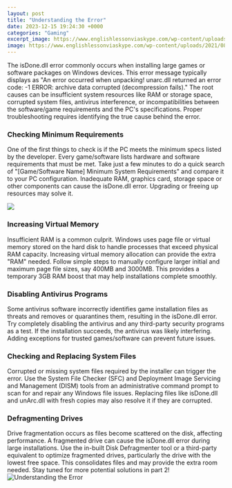 ```yaml
---
layout: post
title: "Understanding the Error"
date: 2023-12-15 19:24:30 +0000
categories: "Gaming"
excerpt_image: https://www.englishlessonviaskype.com/wp-content/uploads/2021/08/Difference-between-error-vs-mimstake-1030x1030.png
image: https://www.englishlessonviaskype.com/wp-content/uploads/2021/08/Difference-between-error-vs-mimstake-1030x1030.png
---
```


The isDone.dll error commonly occurs when installing large games or software packages on Windows devices. This error message typically displays as "An error occurred when unpacking! unarc.dll returned an error code: -1 ERROR: archive data corrupted (decompression fails)." 
The root causes can be insufficient system resources like RAM or storage space, corrupted system files, antivirus interference, or incompatibilities between the software/game requirements and the PC's specifications. Proper troubleshooting requires identifying the true cause behind the error.
### Checking Minimum Requirements
One of the first things to check is if the PC meets the minimum specs listed by the developer. Every game/software lists hardware and software requirements that must be met. Take just a few minutes to do a quick search of "[Game/Software Name] Minimum System Requirements" and compare it to your PC configuration. Inadequate RAM, graphics card, storage space or other components can cause the isDone.dll error. Upgrading or freeing up resources may solve it.

![](https://images.thenile.io/r1000/9781472439055.jpg)
### Increasing Virtual Memory 
Insufficient RAM is a common culprit. Windows uses page file or virtual memory stored on the hard disk to handle processes that exceed physical RAM capacity. Increasing virtual memory allocation can provide the extra "RAM" needed. Follow simple steps to manually configure larger initial and maximum page file sizes, say 400MB and 3000MB. This provides a temporary 3GB RAM boost that may help installations complete smoothly.
### Disabling Antivirus Programs  
Some antivirus software incorrectly identifies game installation files as threats and removes or quarantines them, resulting in the isDone.dll error. Try completely disabling the antivirus and any third-party security programs as a test. If the installation succeeds, the antivirus was likely interfering. Adding exceptions for trusted games/software can prevent future issues.
### Checking and Replacing System Files
Corrupted or missing system files required by the installer can trigger the error. Use the System File Checker (SFC) and Deployment Image Servicing and Management (DISM) tools from an administrative command prompt to scan for and repair any Windows file issues. Replacing files like isDone.dll and unArc.dll with fresh copies may also resolve it if they are corrupted.
### Defragmenting Drives
Drive fragmentation occurs as files become scattered on the disk, affecting performance. A fragmented drive can cause the isDone.dll error during large installations. Use the in-built Disk Defragmenter tool or a third-party equivalent to optimize fragmented drives, particularly the drive with the lowest free space. This consolidates files and may provide the extra room needed.
Stay tuned for more potential solutions in part 2!
![Understanding the Error](https://www.englishlessonviaskype.com/wp-content/uploads/2021/08/Difference-between-error-vs-mimstake-1030x1030.png)